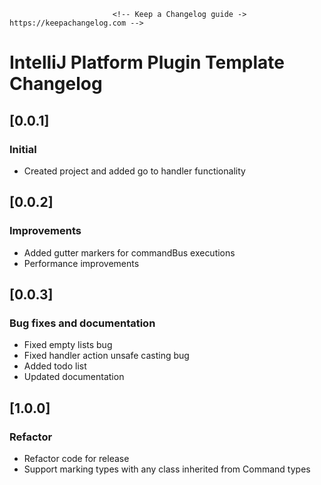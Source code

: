                            <!-- Keep a Changelog guide -> https://keepachangelog.com -->

# IntelliJ Platform Plugin Template Changelog

## [0.0.1]
### Initial
- Created project and added go to handler functionality
## [0.0.2]
### Improvements
- Added gutter markers for commandBus executions 
- Performance improvements
## [0.0.3]
### Bug fixes and documentation
- Fixed empty lists bug
- Fixed handler action unsafe casting bug
- Added todo list
- Updated documentation
## [1.0.0]
### Refactor
- Refactor code for release
- Support marking types with any class inherited from Command types